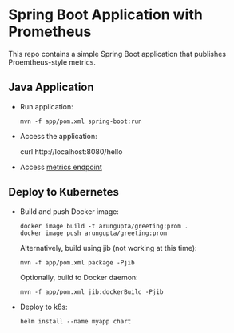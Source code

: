 # Spring Boot Application with Prometheus

This repo contains a simple Spring Boot application that publishes Proemtheus-style metrics.

## Java Application

- Run application:

  ```
  mvn -f app/pom.xml spring-boot:run
  ```

- Access the application:

  curl http://localhost:8080/hello

- Access [metrics endpoint](http://localhost:8080/actuator/prometheus)

## Deploy to Kubernetes

- Build and push Docker image:

  ```
  docker image build -t arungupta/greeting:prom .
  docker image push arungupta/greeting:prom
  ```

  Alternatively, build using jib (not working at this time):

  ```
  mvn -f app/pom.xml package -Pjib
  ```

  Optionally, build to Docker daemon:

  ```
  mvn -f app/pom.xml jib:dockerBuild -Pjib
  ```

- Deploy to k8s:

  ```
  helm install --name myapp chart
  ```
